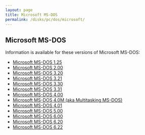 ```yaml
---
layout: page
title: Microsoft MS-DOS
permalink: /disks/pc/dos/microsoft/
---
```


Microsoft MS-DOS
---

Information is available for these versions of Microsoft MS-DOS:

* [Microsoft MS-DOS 1.25](/disks/pc/dos/microsoft/1.25/)
* [Microsoft MS-DOS 2.00](/disks/pc/dos/microsoft/2.00/)
* [Microsoft MS-DOS 3.20](/disks/pc/dos/microsoft/3.20/)
* [Microsoft MS-DOS 3.21](/disks/pc/dos/microsoft/3.21/)
* [Microsoft MS-DOS 3.30](/disks/pc/dos/microsoft/3.30/)
* [Microsoft MS-DOS 3.31](/disks/pc/dos/microsoft/3.31/)
* [Microsoft MS-DOS 4.00](/disks/pc/dos/microsoft/4.00/)
* [Microsoft MS-DOS 4.0M (aka Multitasking MS-DOS)](/disks/pc/dos/microsoft/4.0M/)
* [Microsoft MS-DOS 4.01](/disks/pc/dos/microsoft/4.01/)
* [Microsoft MS-DOS 5.00](/disks/pc/dos/microsoft/5.00/)
* [Microsoft MS-DOS 6.00](/disks/pc/dos/microsoft/6.00/)
* [Microsoft MS-DOS 6.20](/disks/pc/dos/microsoft/6.20/)
* [Microsoft MS-DOS 6.22](/disks/pc/dos/microsoft/6.22/)
